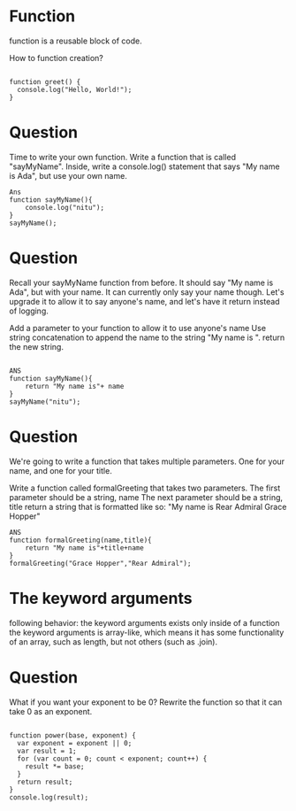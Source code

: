 # Function
function is a reusable block of code.

How to function creation?
~~~

function greet() {
  console.log("Hello, World!");
}

~~~


# Question
Time to write your own function. Write a function that is called "sayMyName". Inside, write a console.log() statement that says "My name is Ada", but use your own name.
~~~
Ans
function sayMyName(){
    console.log("nitu");
}
sayMyName();
~~~



# Question
Recall your sayMyName function from before. It should say "My name is Ada", but with your name. It can currently only say your name though. Let's upgrade it to allow it to say anyone's name, and let's have it return instead of logging.

Add a parameter to your function to allow it to use anyone's name
Use string concatenation to append the name to the string "My name is ".
return the new string.
~~~

ANS   
function sayMyName(){
    return "My name is"+ name
}
sayMyName("nitu");
~~~



# Question
We're going to write a function that takes multiple parameters. One for your name, and one for your title.

Write a function called formalGreeting that takes two parameters.
The first parameter should be a string, name
The next parameter should be a string, title
return a string that is formatted like so: "My name is Rear Admiral Grace Hopper"
~~~
ANS
function formalGreeting(name,title){
    return "My name is"+title+name
}
formalGreeting("Grace Hopper","Rear Admiral");
~~~

# The keyword arguments
following behavior:
the keyword arguments exists only inside of a function
the keyword arguments is array-like, which means it has some functionality of an array, such as length, but not others (such as .join).


# Question
What if you want your exponent to be 0? Rewrite the function so that it can take 0 as an exponent.
~~~

function power(base, exponent) {
  var exponent = exponent || 0;
  var result = 1;
  for (var count = 0; count < exponent; count++) {
    result *= base;
  }
  return result;
}
console.log(result);
~~~



